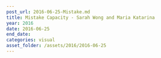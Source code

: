 ```yaml
---
post_url: 2016-06-25-Mistake.md
title: Mistake Capacity - Sarah Wong and Maria Katarina
year: 2016
date: 2016-06-25
end_date: 
categories: visual
asset_folder: /assets/2016/2016-06-25
---
```

